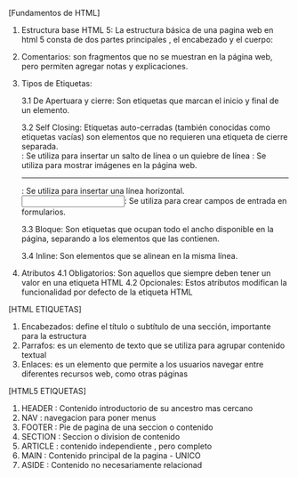 [Fundamentos de HTML]

1. Estructura base  HTML 5: La estructura básica de una pagina web en html 5 consta de dos partes principales , el encabezado y el cuerpo: <head> <body>

2. Comentarios: son fragmentos  que no se muestran en la  página web, pero permiten agregar notas y explicaciones.

3. Tipos de Etiquetas:

   3.1 De Apertuara y cierre: Son etiquetas que marcan el inicio y final de un elemento.

   3.2 Self Closing: Etiquetas auto-cerradas (también conocidas como etiquetas vacías) son elementos que no requieren una etiqueta de cierre separada.
   <br>: Se utiliza para insertar un salto de línea o un quiebre de línea
   <img>: Se utiliza para mostrar imágenes en la página web.
   <hr>: Se utiliza para insertar una línea horizontal.
   <input>: Se utiliza para crear campos de entrada en formularios.

   3.3 Bloque: Son etiquetas que ocupan  todo el ancho disponible en la página, separando a los elementos que las contienen.

   3.4 Inline: Son  elementos que se alinean en la misma línea.

4. Atributos
   4.1 Obligatorios: Son aquellos que siempre deben tener un valor en una etiqueta HTML
   4.2 Opcionales: Estos atributos modifican la funcionalidad por defecto de la etiqueta HTML


[HTML ETIQUETAS]

1. Encabezados: define el título o subtítulo de una sección, importante para la estructura
2. Parrafos: es un elemento de texto que se utiliza para agrupar contenido textual 
3. Enlaces: es un elemento que permite a los usuarios navegar entre diferentes recursos web, como otras páginas



[HTML5 ETIQUETAS]

1. HEADER : Contenido introductorio de su ancestro mas cercano
2. NAV : navegacion para poner menus
3. FOOTER : Pie de pagina de una seccion o contenido
4. SECTION : Seccion o division de contenido
5. ARTICLE : contenido independiente , pero completo
6. MAIN : Contenido principal de la pagina - UNICO
7. ASIDE : Contenido no necesariamente relacionad